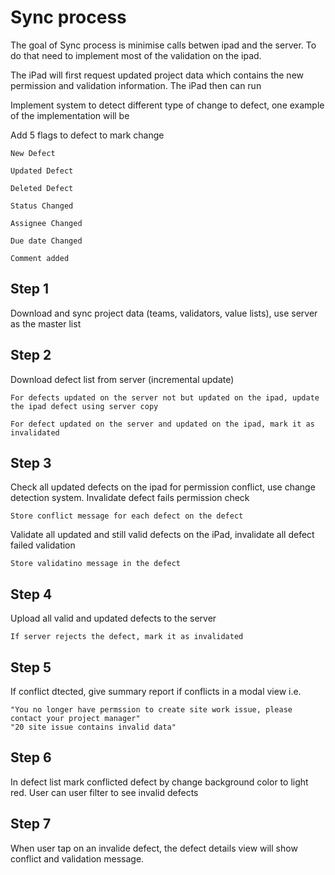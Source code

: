 Sync process
============

The goal of Sync process is minimise calls betwen ipad and the server.  To do that need to implement most of the validation
on the ipad.  

The iPad will first request updated project data which contains the new permission and validation information.  The iPad then
can run 


Implement system to detect different type of change to defect, one example of the implementation will be

Add 5 flags to defect to mark change 

    New Defect

    Updated Defect
    
    Deleted Defect

    Status Changed

    Assignee Changed

    Due date Changed

    Comment added

Step 1
------

Download and sync project data (teams, validators, value lists), use server as the master list

Step 2 
------
Download defect list from server (incremental update)

    For defects updated on the server not but updated on the ipad, update the ipad defect using server copy

    For defect updated on the server and updated on the ipad, mark it as invalidated

Step 3
------

Check all updated defects on the ipad for permission conflict, use change detection system.  Invalidate defect fails permission check

    Store conflict message for each defect on the defect

Validate all updated and still valid defects on the iPad, invalidate all defect failed validation

    Store validatino message in the defect

Step 4
------
Upload all valid and updated defects to the server

    If server rejects the defect, mark it as invalidated

Step 5
------
If conflict dtected, give summary report if conflicts in a modal view i.e.

    "You no longer have permssion to create site work issue, please contact your project manager"
    "20 site issue contains invalid data"

Step 6
------
In defect list mark conflicted defect by change background color to light red. 
User can user filter to see invalid defects

Step 7 
------
When user tap on an invalide defect, the defect details view will show conflict and validation message.

